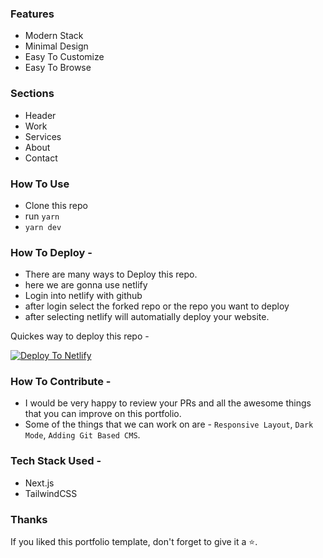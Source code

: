 
### Features 
- Modern Stack
- Minimal Design
- Easy To Customize
- Easy To Browse


### Sections

- Header
- Work
- Services
- About
- Contact


### How To Use

- Clone this repo
- run `yarn`
- `yarn dev`


### How To Deploy - 

- There are many ways to Deploy this repo.
- here we are gonna use netlify
- Login into netlify with github
- after login select the forked repo or the repo you want to deploy
- after selecting netlify will automatially deploy your website.

Quickes way to deploy this repo - 

[![Deploy To Netlify](https://www.netlify.com/img/deploy/button.svg)](https://app.netlify.com/start/deploy?repository=https://github.com/chetanverma16/react-portfolio-template)


### How To Contribute - 

- I would be very happy to review your PRs and all the awesome things that you can improve on this portfolio.
- Some of the things that we can work on are - `Responsive Layout`, `Dark Mode`, `Adding Git Based CMS`.


### Tech Stack Used - 
- Next.js
- TailwindCSS


### Thanks

If you liked this portfolio template, don't forget to give it a ⭐.





